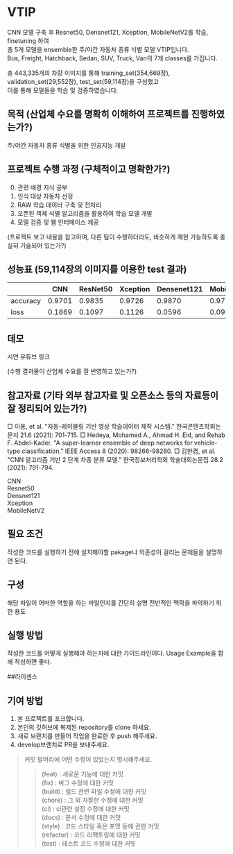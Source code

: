 # VTIP
CNN 모델 구축 후 Resnet50, Densnet121, Xception, MobileNetV2를 학습, finetuning 하여  
총 5개 모델을 ensemble한 주/야간 자동차 종류 식별 모델 VTIP입니다.  
Bus, Freight, Hatchback, Sedan, SUV, Truck, Van의 7개 classes를 가집니다.  
  
  
총 443,335개의 차량 이미지를 통해
training_set(354,669장), validation_set(29,552장), test_set(59,114장)을 구성했고  
이를 통해 모델들을 학습 및 검증하였습니다.    
  
## 목적 (산업체 수요를 명확히 이해하여 프로젝트를 진행하였는가?)
주/야간 자동차 종류 식별을 위한 인공지능 개발

## 프로젝트 수행 과정 (구체적이고 명확한가?) 
0. 관련 배경 지식 공부
1. 인식 대상 자동차 선정  
2. RAW 학습 데이터 구축 및 전처리
3. 오픈된 객체 식별 알고리즘을 활용하여 학습 모델 개발
4. 모델 검증 및 웹 인터페이스 제공                                     


(프로젝트 보고 내용을 참고하여, 다른 팀이 수행하더라도, 비슷하게 재현 가능하도록
충실히 기술되어 있는가?)

## 성능표 (59,114장의 이미지를 이용한 test 결과)

|        |CNN|ResNet50|Xception|Densenet121|MobileNetV2|VTIP|
|---|---|---|---|---|---|---|
|accuracy|0.9701|0.9835|0.9726|0.9870|0.9757| |
|loss    |0.1869|0.1097|0.1126|0.0596|0.0981| |

## 데모
시연 유튜브 링크

(수행 결과물이 산업체 수요를 잘 반영하고 있는가?)
## 참고자료 (기타 외부 참고자료 및 오픈소스 등의 자료등이 잘 정리되어 있는가?)

□ 이용, et al. "자동-레이블링 기반 영상 학습데이터 제작 시스템." 한국콘텐츠학회논문지 21.6
(2021): 701-715.
□ Hedeya, Mohamed A., Ahmad H. Eid, and Rehab F. Abdel-Kader. "A super-learner
ensemble of deep networks for vehicle-type classification." IEEE Access 8 (2020):
98266-98280.
□ 김한겸, et al. "CNN 알고리즘 기반 2 단계 차종 분류 모델." 한국정보처리학회 학술대회논문집 28.2 (2021): 791-794.

CNN  
Resnet50  
Densnet121  
Xception  
MobileNetV2  


## 필요 조건
작성한 코드를 실행하기 전에 설치해야할 pakage나 의존성이 걸리는 문제들을 설명하면 된다.

## 구성
해당 파일이 어떠한 역할을 하는 파일인지를 간단히 설명 전반적인 맥락을 파악하기 위한 용도


## 실행 방법
작성한 코드를 어떻게 실행해야 하는지에 대한 가이드라인이다. Usage Example을 함께 작성하면 좋다.


##라이센스




## 기여 방법
1. 본 프로젝트를 포크합니다.
2. 본인의 깃허브에 복제된 repository를 clone 하세요.
3. 새로 브랜치를 만들어 작업을 완료한 후 push 해주세요.
4. develop브랜치로 PR을 보내주세요.
>커밋 말머리에 어떤 수정이 있었는지 명시해주세요.
>> (feat) : 새로운 기능에 대한 커밋  
>> (fix) : 버그 수정에 대한 커밋  
>> (build) : 빌드 관련 파일 수정에 대한 커밋  
>> (chore) : 그 외 자잘한 수정에 대한 커밋  
>> (ci) : ci관련 설정 수정에 대한 커밋  
>> (docs) : 문서 수정에 대한 커밋  
>> (style) : 코드 스타일 혹은 포맷 등에 관한 커밋  
>> (refactor) : 코드 리팩토링에 대한 커밋  
>> (test) : 테스트 코드 수정에 대한 커밋
